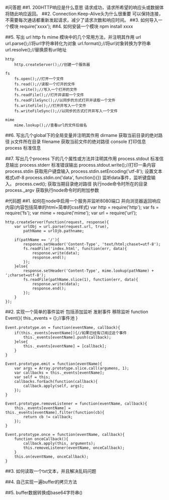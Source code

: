 #问答题
##1. 200HTTP响应是什么意思
	请求成功，请求所希望的响应头或数据体将随此响应返回。
##2. Connection:Keep-Alive头为什么很重要
	可以保持连接，不需要每次通话都重新发起请求，减少了请求次数和响应时间。
##3. 如何导入一个模块
	require('xxxx');
##4. 如何安装一个模块
	npm install xxxx 

##5. 写出 url http fs mime 模块中的几个常用方法，并注明其作用
	url
		url.parse();//将url字符串转化为对象
		url.format();//将url对象转换为字符串
		url.resolve();//替换原有url地址

	http
		http.createServer();//创建一个服务器

	fs
		fs.open();//打开一个文件
		fs.read();//读取一个打开的文件
		fs.write();//写入一个打开的文件
		fs.readFile();//打开并读取一个文件
		fs.readFileSync();//以同步的方式打开并读取一个文件
		fs.writeFile();//打开并写入一个文件
		fs.writeFileSync();//以同步的方式打开并写入一个文件

	mime
		mime.lookup();//查看url的文件后缀名

##6. 写出几个global下的全局变量并注明其作用
	dirname  获取当前目录的绝对路径 js文件所在目录
	filename 获取当前文件的绝对路径
	console  打印信息
	process  标准信息

##7. 写出几个process 下的几个属性或方法并注明其作用
	process.stdout  标准信息输出
	process.stderr  标准错误输出
	process.stdout.write();//打印一条内容
	process.stdin   获取用户键盘输入
	process.stdin.setEncoding('utf-8');  设置文本格式utf-8
	process.stdin.on('data', function(){})  监听data事件，监听键盘输入。
	process.cwd();   获取当期目录绝对路径 执行node命令时所在的目录
	process._argv   获取执行node命令时的附加参数

#代码题
##1. 如何在node中启用一个服务并监听8080端口  并向浏览器返回响应内容(内容包括简单的html+简单的css样式)
	var http = require('http');
	var fs = require('fs');
	var mime = require('mime');
	var url = require('url');

	http.createServer(function(request, response){
		var urlObj = url.parse(request.url, true),
			pathName = urlOjb.pathname;

		if(pathName == '/'){
			response.setHeader('Content-Type', 'text/html;chaset=utf-8');
			fs.readFile('index.html', function(err, data){
				response.write(data);
				response.end();
			});
		}else{
			response.setHeader('Content-Type', mime.lookup(pathName) + ';charset=utf-8');
			fs.readFile(pathName.slice(1), function(err, data){
				response.write(data);
				response.end();
			});
		}
	});
##2. 实现一个简单的事件监听 包括添加监听  发射事件 移除监听
	function Event(){
		this._events = {};//事件池
	}

	Event.prototype.on = function(eventName, callback){
		if(this._events[eventName]){//如果已经有订阅过这个事件
			this._events[eventName].push(callback);
		}else{
			this._events[eventName] = [callback];
		}
	}

	Event.prototype.emit = function(eventName){
		var args = Array.prototype.slice.call(argumens, 1);
		var callbacks = this._events[eventName];
		var self = this;
		callbacks.forEach(function(callback){
			callback.apply(self, args);
		});
	}

	Event.prototype.removeListener = function(eventName, callback){
		this._events[eventName] = this._events[eventName].filter(function(cb){
			return cb != callback;
		});
	}

	Event.prototype.once = function(eventName, callback){
		function onceCallback(){
			callback.apply(this, arguments);
			this.removeListener(eventName, onceCallback);
		}
		this.on(eventName, onceCallback);
	}
##3. 如何读取一个txt文本，并且解决乱码问题
	
##4. 自己实现一遍buffer的拷贝方法

##5. buffer数据转换成base64字符串()




